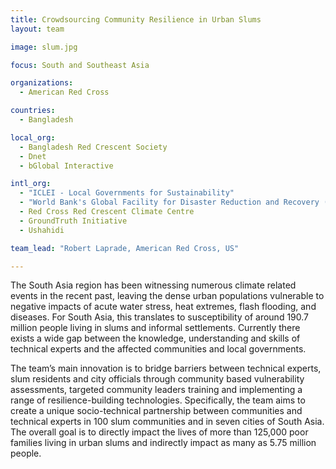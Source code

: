 ```yaml
---
title: Crowdsourcing Community Resilience in Urban Slums
layout: team

image: slum.jpg

focus: South and Southeast Asia

organizations:
  - American Red Cross

countries: 
  - Bangladesh

local_org: 
  - Bangladesh Red Crescent Society
  - Dnet
  - bGlobal Interactive

intl_org:
  - "ICLEI - Local Governments for Sustainability"
  - "World Bank's Global Facility for Disaster Reduction and Recovery (GFDRR)"
  - Red Cross Red Crescent Climate Centre
  - GroundTruth Initiative
  - Ushahidi

team_lead: "Robert Laprade, American Red Cross, US"

---
```


The South Asia region has been witnessing numerous climate related events in the recent past, leaving the dense urban populations vulnerable to negative impacts of acute water stress, heat extremes, flash flooding, and diseases. For South Asia, this translates to susceptibility of around 190.7 million people living in slums and informal settlements. Currently there exists a wide gap between the knowledge, understanding and skills of technical experts and the affected communities and local governments. 

The team’s main innovation is to bridge barriers between technical experts, slum residents and city officials through community based vulnerability assessments, targeted community leaders training and implementing a range of resilience-building technologies. Specifically, the team aims to create a unique socio-technical partnership between communities and technical experts in 100 slum communities and in seven cities of South Asia. The overall goal is to directly impact the lives of more than 125,000 poor families living in urban slums and indirectly impact as many as 5.75 million people. 
